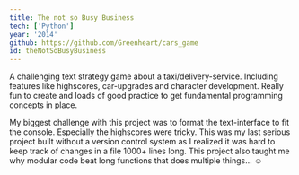 ```yaml
---
title: The not so Busy Business
tech: ['Python']
year: '2014'
github: https://github.com/Greenheart/cars_game
id: theNotSoBusyBusiness
---
```


A challenging text strategy game about a taxi/delivery-service. Including features like highscores, car-upgrades and character development. Really fun to create and loads of good practice to get fundamental programming concepts in place.

My biggest challenge with this project was to format the text-interface to fit the console. Especially the highscores were tricky. This was my last serious project built without a version control system as I realized it was hard to keep track of changes in a file 1000+ lines long. This project also taught me why modular code beat long functions that does multiple things... ☺
